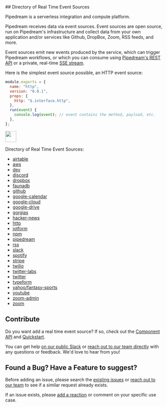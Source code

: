 
<meta name="google-site-verification" content="9yOReT9FkSh9c7z87JuT8LzQ2lVMk15QdS2cMGqtQ1Q" />
## Directory of Real Time Event Sources

Pipedream is a serverless integration and compute platform. 

Pipedream receives data via event sources. Event sources are open source, run on Pipedream's infrastructure and collect data from your own application and/or services like Github, DropBox, Zoom, RSS feeds, and more.

Event sources emit new events produced by the service, which can trigger Pipedream workflows, or which you can consume using [Pipedream's REST API](https://docs.pipedream.com/api/rest/) or a private, real-time [SSE stream](https://docs.pipedream.com/api/sse/).

Here is the simplest event source possible, an HTTP event source:

```javascript
module.exports = {
  name: "http",
  version: "0.0.1",
  props: {
    http: "$.interface.http",
  },
  run(event) {
    console.log(event); // event contains the method, payload, etc.
  },
};
```

<a href="http://tod.ly/2UNkcs3"><img src="https://i.ibb.co/m0bBsSL/deploy-clean.png" height="35"></a>

Directory of Real Time Event Sources:
- [airtable](https://github.com/PipedreamHQ/pipedream/blob/master/components/airtable/readme.md)
- [aws](https://github.com/PipedreamHQ/pipedream/blob/master/components/aws/readme.md)
- [dev](https://github.com/PipedreamHQ/pipedream/blob/master/components/dev/readme.md)
- [discord](https://github.com/PipedreamHQ/pipedream/blob/master/components/discord/readme.md)
- [dropbox](https://github.com/PipedreamHQ/pipedream/blob/master/components/dropbox/readme.md)
- [faunadb](https://github.com/PipedreamHQ/pipedream/blob/master/components/faunadb/readme.md)
- [github](https://github.com/PipedreamHQ/pipedream/blob/master/components/github/readme.md)
- [google-calendar](https://github.com/PipedreamHQ/pipedream/blob/master/components/google-calendar/readme.md)
- [google-cloud](https://github.com/PipedreamHQ/pipedream/blob/master/components/google-cloud/readme.md)
- [google-drive](https://github.com/PipedreamHQ/pipedream/blob/master/components/google-drive/readme.md)
- [gorgias](https://github.com/PipedreamHQ/pipedream/blob/master/components/gorgias/readme.md)
- [hacker-news](https://github.com/PipedreamHQ/pipedream/blob/master/components/hacker-news/readme.md)
- [http](https://github.com/PipedreamHQ/pipedream/blob/master/components/http/readme.md)
- [jotform](https://github.com/PipedreamHQ/pipedream/blob/master/components/jotform/readme.md)
- [npm](https://github.com/PipedreamHQ/pipedream/blob/master/components/npm/readme.md)
- [pipedream](https://github.com/PipedreamHQ/pipedream/blob/master/components/pipedream/readme.md)
- [rss](https://github.com/PipedreamHQ/pipedream/blob/master/components/rss/readme.md)
- [slack](https://github.com/PipedreamHQ/pipedream/blob/master/components/slack/readme.md)
- [spotify](https://github.com/PipedreamHQ/pipedream/blob/master/components/spotify/readme.md)
- [stripe](https://github.com/PipedreamHQ/pipedream/blob/master/components/stripe/readme.md)
- [twilio](https://github.com/PipedreamHQ/pipedream/blob/master/components/twilio/readme.md)
- [twitter-labs](https://github.com/PipedreamHQ/pipedream/blob/master/components/twitter-labs/readme.md)
- [twitter](https://github.com/PipedreamHQ/pipedream/blob/master/components/twitter/readme.md)
- [typeform](https://github.com/PipedreamHQ/pipedream/blob/master/components/typeform/readme.md)
- [yahoo/fantasy-sports](https://github.com/PipedreamHQ/pipedream/blob/master/components/yahoo/fantasy-sports/readme.md)
- [youtube](https://github.com/PipedreamHQ/pipedream/blob/master/components/youtube/readme.md)
- [zoom-admin](https://github.com/PipedreamHQ/pipedream/blob/master/components/zoom-admin/readme.md)
- [zoom](https://github.com/PipedreamHQ/pipedream/blob/master/components/zoom/readme.md)

## Contribute

Do you want add a real time event source?  If so, check out the [Component API](https://github.com/PipedreamHQ/pipedream/blob/master/COMPONENT-API.md) and [Quickstart](https://github.com/PipedreamHQ/pipedream/blob/master/QUICKSTART.md).

You can get help [on our public Slack](https://pipedream.com/community) or [reach out to our team directly](https://docs.pipedream.com/support/) with any questions or feedback. We'd love to hear from you!

## Found a Bug? Have a Feature to suggest?

Before adding an issue, please search the [existing issues](https://github.com/PipedreamHQ/pipedream/issues) or [reach out to our team](https://docs.pipedream.com/support/) to see if a similar request already exists.

If an issue exists, please [add a reaction](https://help.github.com/en/github/collaborating-with-issues-and-pull-requests/about-conversations-on-github) or comment on your specific use case.
